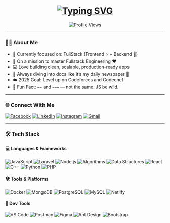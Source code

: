 <h1 align="center">
  <a href="https://git.io/typing-svg">
    <img src="https://readme-typing-svg.herokuapp.com?lines=Hey%20There!%20👋;I’m%20Alamgir%20Hossain;Competitive%20Programmer; Full%20stack%20Engineer%20Here%20🚀;Let’s%20Build%20Something%20Cool!&center=true&size=30" alt="Typing SVG" />
  </a>
</h1>

<p align="center">
  <img src="https://komarev.com/ghpvc/?username=alamgir65&color=brightgreen" alt="Profile Views">
</p>

---

### 👨‍💻 About Me

- 🔭 Currently focused on: FullStack (Frontend ⚡ + Backend 💾)
- 🌱 On a mission to master Fullstack Engineering ❤️
- 💻 Love building clean, scalable, production-ready apps
- 📖 Always diving into docs like it’s my daily newspaper 📰
- ☁️ 2025 Goal: Level up on Codeforces and Codechef
- 🤯 Fun Fact: `==` and `===` — not the same. JS be wild.

---

### 🌐 Connect With Me

[![Facebook](https://img.shields.io/badge/Facebook-1877F2?style=for-the-badge&logo=facebook&logoColor=white)](https://www.facebook.com/alamgir23525)
[![LinkedIn](https://img.shields.io/badge/LinkedIn-0077B5?style=for-the-badge&logo=linkedin&logoColor=white)](https://www.linkedin.com/in/abu-said-bd/)
[![Instagram](https://img.shields.io/badge/Instagram-E4405F?style=for-the-badge&logo=instagram&logoColor=white)](https://www.instagram.com/alam_gir_65?igsh=MWlqeDBpdm9zaG8xdw==)
[![Gmail](https://img.shields.io/badge/Gmail-D14836?style=for-the-badge&logo=gmail&logoColor=white)](mailto:alamgirhossain23525@gmail.com)

---

### 🛠️ Tech Stack

#### 💻 Languages & Frameworks
![JavaScript](https://img.shields.io/badge/-JavaScript-black?style=flat-square&logo=javascript)
![Laravel](https://img.shields.io/badge/-Laravel-FF2D20?style=flat-square&logo=laravel&logoColor=white)
![Node.js](https://img.shields.io/badge/-Node.js-339933?style=flat-square&logo=node.js&logoColor=white)
![Algorithms](https://img.shields.io/badge/-Algorithms-000000?style=flat-square&logo=codeforces&logoColor=white)
![Data Structures](https://img.shields.io/badge/-Data%20Structures-00599C?style=flat-square&logo=databricks&logoColor=white)
![React](https://img.shields.io/badge/-React-61DAFB?style=flat-square&logo=react)
![C++](https://img.shields.io/badge/-C++-00599C?style=flat-square&logo=c%2B%2B&logoColor=white)
![Python](https://img.shields.io/badge/-Python-3776AB?style=flat-square&logo=python&logoColor=white)
![PHP](https://img.shields.io/badge/-PHP-777BB4?style=flat-square&logo=php&logoColor=white)

#### 🛠️ Tools & Platforms
![Docker](https://img.shields.io/badge/-Docker-2496ED?style=flat-square&logo=docker)
![MongoDB](https://img.shields.io/badge/-MongoDB-47A248?style=flat-square&logo=mongodb)
![PostgreSQL](https://img.shields.io/badge/-PostgreSQL-336791?style=flat-square&logo=postgresql)
![MySQL](https://img.shields.io/badge/-MySQL-4479A1?style=flat-square&logo=mysql)
![Netlify](https://img.shields.io/badge/-Netlify-00C7B7?style=flat-square&logo=netlify)


#### 🧰 Dev Tools
![VS Code](https://img.shields.io/badge/-VSCode-007ACC?style=flat-square&logo=visual-studio-code)
![Postman](https://img.shields.io/badge/-Postman-F26B3A?style=flat-square&logo=postman)
![Figma](https://img.shields.io/badge/-Figma-black?style=flat-square&logo=figma)
![Ant Design](https://img.shields.io/badge/-AntDesign-0170FE?style=flat-square&logo=ant-design)
![Bootstrap](https://img.shields.io/badge/-Bootstrap-7952B3?style=flat-square&logo=bootstrap)
